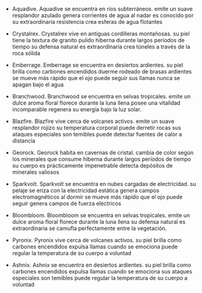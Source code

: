 - Aquadive. Aquadive se encuentra en ríos subterráneos. emite un suave resplandor azulado genera corrientes de agua al nadar es conocido por su extraordinaria resistencia crea esferas de agua flotantes

- Crystalrex. Crystalrex vive en antiguas cordilleras montañosas. su piel tiene la textura de granito pulido hiberna durante largos períodos de tiempo su defensa natural es extraordinaria crea túneles a través de la roca sólida

- Emberrage. Emberrage se encuentra en desiertos ardientes. su piel brilla como carbones encendidos duerme rodeado de brasas ardientes se mueve más rápido que el ojo puede seguir sus llamas nunca se apagan bajo el agua

- Branchwood. Branchwood se encuentra en selvas tropicales. emite un dulce aroma floral florece durante la luna llena posee una vitalidad incomparable regenera su energía bajo la luz solar.

- Blazfire. Blazfire vive cerca de volcanes activos. emite un suave resplandor rojizo su temperatura corporal puede derretir rocas sus ataques especiales son temibles puede detectar fuentes de calor a distancia

- Georock. Georock habita en cavernas de cristal. cambia de color según los minerales que consume hiberna durante largos períodos de tiempo su cuerpo es prácticamente impenetrable detecta depósitos de minerales valiosos

- Sparkvolt. Sparkvolt se encuentra en nubes cargadas de electricidad. su pelaje se eriza con la electricidad estática genera campos electromagnéticos al dormir se mueve más rápido que el ojo puede seguir genera campos de fuerza eléctricos

- Bloombloom.  Bloombloom se encuentra en selvas tropicales. emite un dulce aroma floral florece durante la luna llena su defensa natural es extraordinaria se camufla perfectamente entre la vegetación.

- Pyronix. Pyronix vive cerca de volcanes activos. su piel brilla como carbones encendidos expulsa llamas cuando se emociona puede regular la temperatura de su cuerpo a voluntad

- Ashnix. Ashnix se encuentra en desiertos ardientes. su piel brilla como carbones encendidos expulsa llamas cuando se emociona sus ataques especiales son temibles puede regular la temperatura de su cuerpo a voluntad